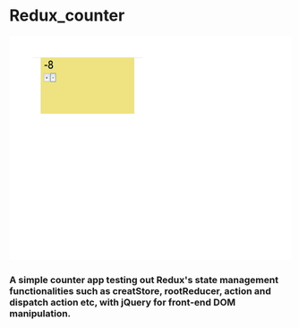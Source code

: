 # Redux_counter
<img src="https://github.com/HarveyYifanLi/Redux_counter/blob/master/Screen%20Shot%202019-12-19%20at%203.48.40%20PM.png" height ="400px" width="600px">

### A simple counter app testing out Redux's state management functionalities such as creatStore, rootReducer, action and dispatch action etc, with jQuery for front-end DOM manipulation.
